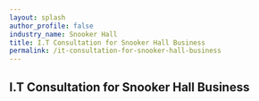 ```yaml
---
layout: splash 
author_profile: false 
industry_name: Snooker Hall
title: I.T Consultation for Snooker Hall Business
permalink: /it-consultation-for-snooker-hall-business
---
```


## I.T Consultation for Snooker Hall Business